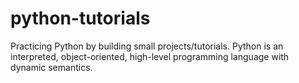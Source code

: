 # python-tutorials
Practicing Python by building small projects/tutorials. Python is an interpreted, object-oriented, high-level programming language with dynamic semantics.
